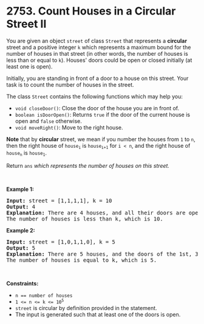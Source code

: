 # 2753. Count Houses in a Circular Street II

<p>You are given an object <code>street</code> of class <code>Street</code> that represents a <strong>circular</strong> street and a positive integer <code>k</code> which represents a maximum bound for the number of houses in that street (in other words, the number of houses is less than or equal to <code>k</code>). Houses&#39; doors could be open or closed initially (at least one is open).</p>

<p>Initially, you are standing in front of a door to a house on this street. Your task is to count the number of houses in the street.</p>

<p>The class <code>Street</code> contains the following functions which may help you:</p>

<ul>
	<li><code>void closeDoor()</code>: Close the door of the house you are in front of.</li>
	<li><code>boolean isDoorOpen()</code>: Returns <code>true</code> if the door of the current house is open and <code>false</code> otherwise.</li>
	<li><code>void moveRight()</code>: Move to the right house.</li>
</ul>

<p><strong>Note</strong> that by <strong>circular</strong> street, we mean if you number the houses from <code>1</code> to <code>n</code>, then the right house of <code>house<sub>i</sub></code> is <code>house<sub>i+1</sub></code> for <code>i &lt; n</code>, and the right house of <code>house<sub>n</sub></code> is <code>house<sub>1</sub></code>.</p>

<p>Return <code>ans</code> <em>which represents the number of houses on this street.</em></p>

<p>&nbsp;</p>
<p><strong class="example">Example 1:</strong></p>

<pre>
<strong>Input:</strong> street = [1,1,1,1], k = 10
<strong>Output:</strong> 4
<strong>Explanation:</strong> There are 4 houses, and all their doors are open. 
The number of houses is less than k, which is 10.</pre>

<p><strong class="example">Example 2:</strong></p>

<pre>
<strong>Input:</strong> street = [1,0,1,1,0], k = 5
<strong>Output:</strong> 5
<strong>Explanation:</strong> There are 5 houses, and the doors of the 1st, 3rd, and 4th house (moving in the right direction) are open, and the rest are closed.
The number of houses is equal to k, which is 5.
</pre>

<p>&nbsp;</p>
<p><strong>Constraints:</strong></p>

<ul>
	<li><code>n == number of houses</code></li>
	<li><code>1 &lt;= n &lt;= k &lt;= 10<sup>5</sup></code></li>
	<li><code>street</code> is circular by definition provided in the statement.</li>
	<li>The input is generated such that at least one of the doors is open.</li>
</ul>
